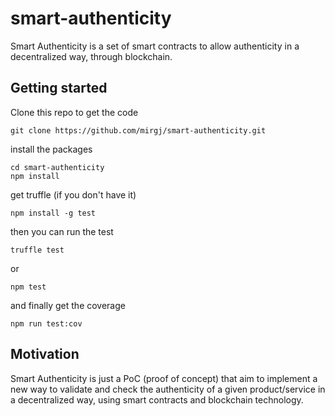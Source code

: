 # smart-authenticity

Smart Authenticity is a set of smart contracts to allow authenticity in a decentralized way, through blockchain.

## Getting started

Clone this repo to get the code

```
git clone https://github.com/mirgj/smart-authenticity.git
```
install the packages
```
cd smart-authenticity
npm install
```
get truffle (if you don't have it)
```
npm install -g test
```
then you can run the test
```
truffle test
```
or
```
npm test
```
and finally get the coverage
```
npm run test:cov
```

## Motivation

Smart Authenticity is just a PoC (proof of concept) that aim to implement a new way to validate and check the authenticity of a given product/service in a decentralized way, using smart contracts and blockchain technology.
